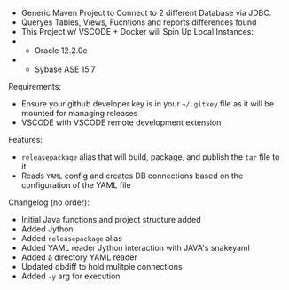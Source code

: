 - Generic Maven Project to Connect to 2 different Database via JDBC.
- Queryes Tables, Views, Fucntions and reports differences found
- This Project w/ VSCODE + Docker will Spin Up Local Instances:
- - Oracle 12.2.0c
- - Sybase ASE 15.7

Requirements:
- Ensure your github developer key is in your `~/.gitkey` file as it will be mounted for managing releases
- VSCODE with VSCODE remote development extension

Features:
- `releasepackage` alias that will build, package, and publish the `tar` file to it.
- Reads `YAML` config and creates DB connections based on the configuration of the YAML file

Changelog (no order):
- Initial Java functions and project structure added
- Added Jython
- Added `releasepackage` alias
- Added YAML reader Jython interaction with JAVA's snakeyaml
- Added a directory YAML reader
- Updated dbdiff to hold mulitple connections
- Added `-y` arg for execution